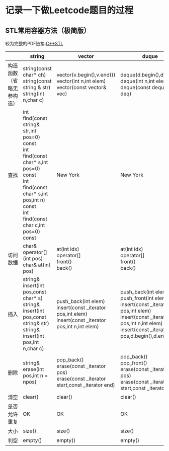 # 记录一下做Leetcode题目的过程

## STL常用容器方法（极简版）
较为完整的PDF链接:[C++STL](https://bwhite.top/diy/file/Cpp.pdf)

<table>
    <thead>
        <tr>
            <th></th>
            <th>string</th>
            <th>vector</th>
            <th>duque</th>
            <th>stack</th>
            <th>queue</th>
            <th>list</th>
            <th>set</th>
            <th>map</th>
        </tr>
    </thead>
    <tbody>
        <tr>
            <td>构造函数（省略无参构造）</td>
            <td>
            string(const char* ch)<br>
            string(const string & str)<br>
            string(int n,char c)
            </td>
            <td>
            vector(v.begin(),v.end())<br>
            vector(int n,int elem)<br>
            vector(const vector& vec)
            </td>
            <td>
            deque(d.begin(),d.end())<br>
            deque(int n,int elem)<br>
            deque(const deque& deq)
            </td>
            <td>stack(const stack& stk)</td>
            <td>stack(const queue& que)</td>
            <td>
            list(l.begin(),l.end())<br>
            list(int n,int elem)<br>
            list(const list& l)
            </td>
            <td>New York</td>
            <td>New York</td>
        </tr>
        <tr>
            <td>查找</td>
            <td>
            int find(const string& str,int pos=0) const<br>
            int find(const char* s,int pos=0) const<br>
            int find(const char* s,int pos,int n) const<br>
            int find(const char c,int pos=0) const<br>
            </td>
            <td>New York</td>
            <td>New York</td>
            <td>NO</td>
            <td>NO</td>
            <td>New York</td>
            <td>New York</td>
            <td>New York</td>
        </tr>
        <tr>
            <td>访问数据</td>
            <td>
            char& operator[](int pos)<br>
            char& at(int pos)
            </td>
            <td>
            at(int idx)<br>
            operator[]<br>
            front()<br>
            back()
            </td>
            <td>
            at(int idx)<br>
            operator[]<br>
            front()<br>
            back()
            </td>
            <td>top()</td>
            <td>
            back()<br>
            front()
            </td>
            <td>New York</td>
            <td>New York</td>
            <td>New York</td>
        </tr>
        <tr>
            <td>插入</td>
            <td>
            string& insert(int pos,const char* s)<br>
            string& insert(int pos,const string& str)<br>
            string& insert(int pos,int n,char c)
            </td>
            <td>
            push_back(int elem)<br>
            insert(const _iterator pos,int elem)<br>
            insert(const _iterator pos,int n,int elem)
            </td>
            <td>
            push_back(int elem)<br>
            push_front(int elem)<br>
            insert(const _iterator pos,int elem)<br>
            insert(const _iterator pos,int n,int elem)<br>
            insert(const _iterator pos,d.begin(),d.end())
            </td>
            <td>push(int elem)</td>
            <td>push(int elem)</td>
            <td>New York</td>
            <td>insert(value)</td>
            <td>
            insert(pair<int, int>(nums[i], i))<br>
            map[key]=value
        </tr>
        <tr>
            <td>删除</td>
            <td>string& erase(int pos,int n = npos)</td>
            <td>
            pop_back()<br>
            erase(const _iterator pos)<br>
            erase(const _iterator start,const _iterator end)
            </td>
            <td>
            pop_back()<br>
            pop_front()<br>
            erase(const _iterator pos)<br>
            erase(const _iterator start,const _iterator end)
            </td>
            <td>pop()</td>
            <td>pop()</td>
            <td>New York</td>
            <td>
            erase(int value)<br>
            erase(iterator)
            </td>
            <td>
            erase(int key)<br>
            erase(m.begin())
            </td>
        </tr>
        <tr>
            <td>清空</td>
            <td>clear()</td>
            <td>clear()</td>
            <td>clear()</td>
            <td>NO</td>
            <td>NO</td>
            <td>clear()</td>
            <td>clear()</td>
            <td>clear()</td>
        </tr>
        <tr>
            <td>是否允许重复</td>
            <td>OK</td>
            <td>OK</td>
            <td>OK</td>
            <td>OK</td>
            <td>OK</td>
            <td>OK</td>
            <td>NO<br>multiset OK</td>
            <td>NO<br>multimap OK</td>
        </tr>
        <tr>
            <td>大小</td>
            <td>size()</td>
            <td>size()</td>
            <td>size()</td>
            <td>size()</td>
            <td>size()</td>
            <td>size()</td>
            <td>size()</td>
            <td>size()</td>
        </tr>
        <tr>
            <td>判空</td>
            <td>empty()</td>
            <td>empty()</td>
            <td>empty()</td>
            <td>empty()</td>
            <td>empty()</td>
            <td>empty()</td>
            <td>empty()</td>
            <td>empty()</td>
        </tr>
    </tbody>
</table>
